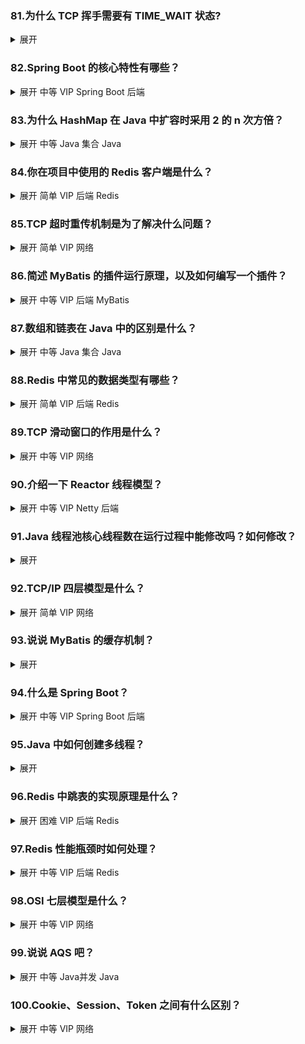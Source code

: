 ### 81.为什么 TCP 挥手需要有 TIME_WAIT 状态?
<details>
<summary>展开</summary>

- 可靠性：TIME_WAIT 出现在主动关闭方，等待 2×MSL 的目的是若对端最后一个 `FIN` 的确认 `ACK` 丢失，可以在对端重传 `FIN` 时再次发送 `ACK`，确保四次挥手可靠结束。
- 安全性（避免旧报文干扰）：等待 2×MSL 能让网络中属于该连接四元组的“旧的/重复”分段全部过期，避免同一四元组被新连接复用时收到幽灵数据导致数据错乱。
- 对象：只有主动关闭连接的一侧进入 TIME_WAIT。
- 时长：2×MSL（实现通常设置为 1～4 分钟）。TIME_WAIT 激增会消耗端口/内核资源，可通过长连接/连接复用、增大临时端口范围、合理服务端并发设计等缓解（不应简单绕过该语义）。

</details>

### 82.Spring Boot 的核心特性有哪些？
<details>
<summary>展开 <span class="badge badge--info">中等</span> <span class="badge badge--primary">VIP</span> <span class="badge badge--secondary">Spring Boot</span> <span class="badge badge--secondary">后端</span></summary>

- 自动配置（AutoConfiguration）：基于类路径与条件注解按需装配常用组件，减少样板配置。
- Starters：按功能划分的起步依赖，开箱即用（如 `spring-boot-starter-web`、`data-redis`）。
- 嵌入式容器：内置 Tomcat/Jetty/Undertow，Jar 即可运行，便于部署与容器化。
- 外部化配置：统一的 `application.yml`/`properties`，`@ConfigurationProperties`，`Profile` 多环境支持。
- 约定优于配置：合理默认值提升开发效率，可逐步显式化配置。
- 开发者体验：Spring Initializr 脚手架，良好测试支持（`@SpringBootTest`）。

</details>

### 83.为什么 HashMap 在 Java 中扩容时采用 2 的 n 次方倍？
<details>
<summary>展开 <span class="badge badge--info">中等</span> <span class="badge badge--secondary">Java 集合</span> <span class="badge badge--secondary">Java</span></summary>

- 高效寻址，算索引下标的时候用与位运算：容量为 2 的幂，索引可用 `(n - 1) & hash`，避免昂贵的取模运算，与位运算配合能更好地利用哈希高位，降低冲突概率（JDK 8 混淆高位至低位）。
- 高效再分布：扩容到 `newCap = oldCap << 1` 时，节点要么保持原索引，要么移动到 `oldIndex + oldCap`，无需重新计算完整哈希，迁移成本低。

- 决策规则：看新增位（`hash & oldCap`）。等于 0 → 保持 `oldIndex`；不等于 0 → 移动到 `oldIndex + oldCap`。
- 公式：`oldIndex = hash & (oldCap - 1)`；`newIndex = ((hash & oldCap) == 0) ? oldIndex : oldIndex + oldCap`。

```java
int oldIndex = hash & (oldCap - 1);
int newIndex = (hash & oldCap) == 0 ? oldIndex : oldIndex + oldCap;
```

</details>

### 84.你在项目中使用的 Redis 客户端是什么？
<details>
<summary>展开 <span class="badge badge--info">简单</span> <span class="badge badge--primary">VIP</span> <span class="badge badge--secondary">后端</span> <span class="badge badge--secondary">Redis</span></summary>

- 我们项目里用默认的Lettuce，加上Redisson做分布式锁

- Java 生态常见选择：
  - Lettuce：Netty 驱动，基于异步/响应式，线程安全，Spring Data Redis 默认推荐。
  - Jedis：历史较久，直观易用；早期连接非线程安全，需使用连接池。
  - Redisson：提供分布式对象与高级特性（锁、限流、队列、延时队列、执行器等）。
- 选型建议：
  - 常规 KV/缓存：优先 Lettuce（性能/线程模型优）。
  - 需要高级分布式原语：考虑 Redisson。

</details>

### 85.TCP 超时重传机制是为了解决什么问题？
<details>
<summary>展开 <span class="badge badge--info">简单</span> <span class="badge badge--primary">VIP</span> <span class="badge badge--secondary">网络</span></summary>

- 目的：确保TCP的可靠性
- 发送方每发送一个报文段，都会启动一个计时器，然后等待ACK，如果计时器超时，则重传报文段
- 过程
  - 发送数据并启动计时器：发送方每发送一个包含数据的TCP报文段，都会为其启动一个独立的重传计时器。
  - 等待确认：发送方等待接收方返回对该报文段的确认（ACK）。
  - 超时处理：
    - 成功接收ACK：如果在计时器超时之前收到了有效的ACK，则取消该计时器，数据传输成功。
    - 计时器超时：如果在规定时间内未能收到ACK，则认为数据包丢失。发送方会重新发送该数据包，并重新设置一个更长的超时时间（通常是上一次的两倍，即“指数退避”策略），然后再次等待确认。
  - 多次重传失败：如果多次重传仍然失败，发送方会认为网络连接存在严重问题，最终可能会放弃连接。

</details>

### 86.简述 MyBatis 的插件运行原理，以及如何编写一个插件？
<details>
<summary>展开 <span class="badge badge--info">中等</span> <span class="badge badge--primary">VIP</span> <span class="badge badge--secondary">后端</span> <span class="badge badge--secondary">MyBatis</span></summary>

* 原理
> 基于动态代理与责任链模式，对核心组件方法进行拦截。
* 编写步骤
  * 实现 `org.apache.ibatis.plugin.Interceptor` 接口，重写三个方法：
    * Object intercept(Invocation invocation)：核心拦截逻辑，这里编写自定义行为。
    * Object plugin(Object target)：决定是否包装目标对象，通常使用 Plugin.wrap(target, this) 创建代理。
    * void setProperties(Properties properties)：可选，用于接收插件配置参数。
  * 使用注解指定拦截点：
    * `@Intercepts`：标注类，包含一个或多个 `@Signature`。
    * `@Signature`：指定拦截的类型（type）、方法（method）和参数类型（args）。
      * type：
        * Executor（执行器，负责整体 SQL 执行）。
        * ParameterHandler（参数处理器，处理 SQL 参数）。
        * ResultSetHandler（结果集处理器，处理查询结果）。
        * StatementHandler（语句处理器，处理 JDBC Statement）。
  * 配置插件：
    * 在 mybatis-config.xml 中添加 <plugins> 标签，指定插件类和可选属性。
    * 或者在spring config配置
* 四个核心接口及其方法的执行顺序
  - 典型查询调用栈（简化）：
    1) Executor.query(MappedStatement ms, Object parameter, RowBounds rowBounds, ResultHandler resultHandler)
       - 作用：
         - 先查本地缓存/二级缓存（若开启）。
         - 未命中时创建 CacheKey 与 BoundSql，委托 BaseExecutor.queryFromDatabase → doQuery。
       - 参数：
         - ms：映射的语句与配置（SQL、参数映射、返回映射等）。
         - parameter：入参对象（可为 Map/POJO/基础类型）。
         - rowBounds：逻辑分页（offset/limit）。
         - resultHandler：自定义结果处理器（可选）。
    2) StatementHandler.prepare(Connection, Integer timeout) → parameterize(Statement)
       - 创建并配置 JDBC Statement/PreparedStatement，绑定 SQL。
    3) StatementHandler.query(Statement, ResultHandler)
       - 内部委托 ParameterHandler.setParameters(PreparedStatement) 设置占位符参数，执行 JDBC 查询。
    4) ResultSetHandler.handleResultSets(Statement)
       - 将 ResultSet 映射为目标对象集合（映射列到属性、嵌套映射、延迟加载等）。
    5) Executor 写入本地/二级缓存（若可缓存），返回结果集合。

  - 核心接口职责速览：
    - Executor：增删改 `update(...)`，查询 `query(...)`，`commit/rollback`，`createCacheKey`，`clearLocalCache`，装饰实现如 CachingExecutor 负责缓存拦截。
    - StatementHandler：`prepare/parameterize/batch/update/query`，封装 JDBC Statement 的创建、参数化与执行。
    - ParameterHandler：`getParameterObject/setParameters`，负责将实参按映射设入 PreparedStatement。
    - ResultSetHandler：`handleResultSets/handleOutputParameters`，负责将结果集映射为对象或集合。
  
* 案例
  * 记录SQL的执行耗时
    * 拦截点：StatementHandler的prepare方法
  * 避免误操作导致的UPDATE/DELETE 全表
    * 拦截点：Executor的update方法，判断sql的类型
* 示例：

```java
@Intercepts({
  @Signature(type = Executor.class, method = "query",
             args = {MappedStatement.class, Object.class, RowBounds.class, ResultHandler.class}),
  @Signature(type = Executor.class, method = "update",
             args = {MappedStatement.class, Object.class})
})
public class MetricInterceptor implements Interceptor {
  @Override
  public Object intercept(Invocation invocation) throws Throwable {
    long start = System.nanoTime();
    try { return invocation.proceed(); }
    finally { long costMicros = (System.nanoTime() - start) / 1000; /* 记录耗时 */ }
  }
  @Override
  public Object plugin(Object target) { return Plugin.wrap(target, this); }
  @Override
  public void setProperties(Properties properties) { }
}
```

</details>

### 87.数组和链表在 Java 中的区别是什么？
<details>
<summary>展开 <span class="badge badge--info">中等</span> <span class="badge badge--secondary">Java 集合</span> <span class="badge badge--secondary">Java</span></summary>

- 存储结构：数组连续内存，链表离散节点（额外指针/对象头开销）。
- 访问性能：数组随机访问 O(1)；链表需要遍历 O(n)。
- 插入/删除：
  - 数组中间插入/删除需搬移 O(n)；
  - 链表结点插入/删除 O(1)（已得前驱）,否则是O(n)。
- 修改元素
  - 数组：通过索引直接修改，时间复杂度为 O(1)。
  - 链表：需要遍历到目标节点，时间复杂度为 O(n)。
- 大小调整：数组成本高，链表更加灵活
- 典型实现：`ArrayList` 基于数组，`LinkedList` 为双向链表。
- 使用建议：读多随机访问选数组；频繁中间插入/删除且能定位前驱选链表。

</details>

### 88.Redis 中常见的数据类型有哪些？
<details>
<summary>展开 <span class="badge badge--info">简单</span> <span class="badge badge--primary">VIP</span> <span class="badge badge--secondary">后端</span> <span class="badge badge--secondary">Redis</span></summary>

- String、Hash、List、Set、Sorted Set（ZSet）
- Bitmap、Bitfield、HyperLogLog、Geo、Stream

</details>

### 89.TCP 滑动窗口的作用是什么？
<details>
<summary>展开 <span class="badge badge--info">中等</span> <span class="badge badge--primary">VIP</span> <span class="badge badge--secondary">网络</span></summary>

- 滑动窗口会根据接收方的缓冲区剩余空间大小（Window Size）来限制发送方一次能发的未确认数据量
- 更好的流量控制，以动态的控制窗口可大小
- 增大了吞吐量，允许发送方连续发多个数据段

</details>

<!-- todo -->
### 90.介绍一下 Reactor 线程模型？ 
<details>
<summary>展开 <span class="badge badge--info">中等</span> <span class="badge badge--primary">VIP</span> <span class="badge badge--secondary">Netty</span> <span class="badge badge--secondary">后端</span></summary>

- 单 Reactor 单线程：一个线程完成事件多路复用、接受连接、读写与业务处理，简单但扩展性差。
- 单 Reactor 多线程：Reactor 负责 accept 与事件分发，工作线程池处理业务逻辑，提高并发度。
- 多 Reactor 多线程（主从）：主 Reactor 专职 accept，多个从 Reactor 负责读写与分发到工作线程池，常见于高并发框架。
- Netty 对应：`bossGroup`（accept）+ `workerGroup`（I/O 读写与处理），基于 epoll/kqueue/select 的事件驱动。

</details>

### 91.Java 线程池核心线程数在运行过程中能修改吗？如何修改？
<details>
<summary>展开</summary>

能改。通过 `ThreadPoolExecutor` 动态调整：

```java
ThreadPoolExecutor executor = (ThreadPoolExecutor) Executors.newFixedThreadPool(10);
executor.setCorePoolSize(20);
executor.setMaximumPoolSize(100);
executor.allowCoreThreadTimeOut(true); // 可选：允许核心线程超时回收
```

在 Spring 中可用 `ThreadPoolTaskExecutor` 在启动前配置；运行期需获取底层 `ThreadPoolExecutor` 再调整。

</details>

### 92.TCP/IP 四层模型是什么？
<details>
<summary>展开 <span class="badge badge--info">简单</span> <span class="badge badge--primary">VIP</span> <span class="badge badge--secondary">网络</span></summary>

- 应用层（Application）：HTTP、DNS、FTP、SMTP、SSH 等
- 传输层（Transport）：TCP、UDP
- 网络层（Network）：IP、ICMP、IGMP、NAT 等
- 网络接口层（Link / Network Interface）：以太网、PPP 等

</details>

### 93.说说 MyBatis 的缓存机制？
<details>
<summary>展开</summary>

* 一级缓存，SqlSession级别，默认开启
* 每一个SqlSession会对应创建一个执行器，执行器里会有一个存储键值对的对象，key是根据查询语句和参数确定的
* 一级缓存在应用层规避了读已提交隔离级别下的不可重复读问题，在一个SqlSession里读不到其他事务已提交的数据
* 二级缓存是mapper级别，默认关闭，可以自定义实现，实现Cache接口或者用集成包
  
</details>

### 94.什么是 Spring Boot？
<details>
<summary>展开 <span class="badge badge--info">中等</span> <span class="badge badge--primary">VIP</span> <span class="badge badge--secondary">Spring Boot</span> <span class="badge badge--secondary">后端</span></summary>

- 对 Spring 进行“约定优于配置”的封装，提供自动配置、起步依赖、嵌入式容器与外部化配置，显著降低样板代码与环境搭建成本。
- 支持可观测性与生产特性（Actuator、健康检查、指标、日志），便于云原生与容器化部署。
- 与传统 Spring 对比：无需繁琐 XML/JavaConfig 手动装配，专注业务开发。

</details>

### 95.Java 中如何创建多线程？
<details>
<summary>展开</summary>

- 继承 `Thread`：重写 `run()`，`new Thread().start()`。
- 实现 `Runnable`：`new Thread(new Runnable(){...}).start()` 或 lambda。
- 实现 `Callable<V>`：配合 `FutureTask` 或 `ExecutorService.submit` 获取返回值与异常。
- 线程池：`ExecutorService`（`newFixedThreadPool`、`newCachedThreadPool`、`ThreadPoolExecutor` 自定义）。
- 异步工具：`CompletableFuture` 组合式异步编程，`ForkJoinPool` 分治任务。

</details>

### 96.Redis 中跳表的实现原理是什么？
<details>
<summary>展开 <span class="badge badge--danger">困难</span> <span class="badge badge--primary">VIP</span> <span class="badge badge--secondary">后端</span> <span class="badge badge--secondary">Redis</span></summary>

- 跳表是多层有序链表，通过随机层高实现对数期望复杂度的查找/插入/删除（平均 O(log n)）。
- 节点包含多个前进指针，查找自顶层向下逐层推进，最终在最低层定位目标。
- ZSet 底层通常由“字典（member->score）+ 跳表（按 score 有序）”组成；小集合使用压缩结构以节省内存。
- 插入时通过随机函数生成层高（常用 p=0.25），维护跨度用于排名/区间查询；支持按分值与按字典序范围查询。

</details>

### 97.Redis 性能瓶颈时如何处理？
<details>
<summary>展开 <span class="badge badge--info">中等</span> <span class="badge badge--primary">VIP</span> <span class="badge badge--secondary">后端</span> <span class="badge badge--secondary">Redis</span></summary>

- 模型与数据：避免大 Key/大 Value，拆分热 Key，控制集合过大；使用合适数据结构与过期策略。
- I/O 与协议：Pipeline 批处理、合理批量大小；减少频繁往返；用 Lua 保证原子性并减少网络开销。
- 持久化与内存：合适的 RDB/AOF 策略，规避高峰期 fork；关注内存碎片率与 eviction 策略；合理 `maxmemory`。
- 并发与线程：Redis 6+ 支持 I/O 线程；避免阻塞型命令；控制慢查询，监控 `slowlog`。
- 架构层面：读写分离、主从复制、哨兵高可用、Cluster 分片水平扩展；客户端连接池与重试熔断。
- 系统调优：网络参数（`tcp_backlog`、`somaxconn`）、`net.core`、`vm.overcommit_memory` 等。

</details>

### 98.OSI 七层模型是什么？
<details>
<summary>展开 <span class="badge badge--info">中等</span> <span class="badge badge--primary">VIP</span> <span class="badge badge--secondary">网络</span></summary>

1. 应用层（Application Layer）
- 作用：直接面向用户，提供网络服务的接口。
- 例子：HTTP、FTP、SMTP、DNS
- 数据单位：消息（Message）

2. 表示层（Presentation Layer）
- 作用：处理数据的表示、编码、压缩、加密等，使不同系统能正确理解数据。
- 例子：JPEG、GIF、TLS/SSL、JSON 编码、Base64
- 数据单位：消息（Message）

3. 会话层（Session Layer）
- 作用：建立、管理和终止通信会话；同步检查点。
- 例子：RPC、SQL 会话、NetBIOS
- 数据单位：消息（Message）

4. 传输层（Transport Layer）
- 作用：端到端的可靠（TCP）或不可靠（UDP）数据传输；分段、重传、流量控制、拥塞控制。
- 例子：TCP、UDP
- 数据单位：段（Segment）

5. 网络层（Network Layer）
- 作用：负责主机到主机的逻辑寻址与路径选择。
- 例子：IP（IPv4/IPv6）、ICMP、IGMP
- 数据单位：包（Packet）

6. 数据链路层（Data Link Layer）
- 作用：在物理层上提供无差错的数据传输；进行帧定界、差错检测（CRC）。
- 例子：Ethernet、PPP、HDLC、MAC 地址
- 数据单位：帧（Frame）

7. 物理层（Physical Layer）
- 作用：定义物理媒介、信号、电压、线缆、接口标准等。
- 例子：RJ45、光纤、IEEE 802.3、双绞线
- 数据单位：比特（Bit）

</details>

### 99.说说 AQS 吧？
<details>
<summary>展开 <span class="badge badge--info">中等</span> <span class="badge badge--secondary">Java并发</span> <span class="badge badge--secondary">Java</span></summary>

- `AbstractQueuedSynchronizer`：基于状态值 `state` 与 CLH 同步队列，提供独占/共享两种获取/释放语义。
- 关键方法：`tryAcquire/tryRelease`（独占），`tryAcquireShared/tryReleaseShared`（共享），配合 CAS + `LockSupport.park/unpark` 挂起/唤醒线程。
- 公平/非公平策略：决定获取顺序是否严格 FIFO。
- 基于 AQS 的组件：`ReentrantLock`、`Semaphore`、`CountDownLatch`、`ReentrantReadWriteLock`、`FutureTask` 等。

</details>

### 100.Cookie、Session、Token 之间有什么区别？
<details>
<summary>展开 <span class="badge badge--info">中等</span> <span class="badge badge--primary">VIP</span> <span class="badge badge--secondary">网络</span></summary>

- 存储位置：
  - Cookie：浏览器本地（可 `HttpOnly`、`Secure`、`SameSite`）。
  - Session：服务端存储会话状态（客户端通常持有 `SessionID` Cookie）。
  - Token：一般存于客户端（Header/Storage/Cookie），服务端可无状态校验（如 JWT）。
- 状态性与伸缩：
  - Session 需要共享或粘性会话；Token 天生适合无状态与横向扩展。
- 安全性：
  - 防 CSRF：优先使用 `SameSite` 或在 Header 传递 Token；结合 CSRF Token 双重校验。
  - 防 XSS：Cookie 加 `HttpOnly`；Token 泄露需及时失效（黑名单/短有效期/刷新机制）。
- 适用场景：
  - 传统站点：Session + Cookie 简单直接。
  - 多端与微服务：JWT/OAuth2 的 Token 更合适（便于网关与下游服务校验）。

</details>